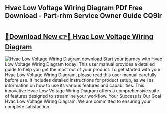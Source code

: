 ## Hvac Low Voltage Wiring Diagram PDf Free Download - Part-rhm Service Owner Guide CQ9lr

# <h2><a href="http://dfidwmq.blite.top/?on=Hvac+Low+Voltage+Wiring+Diagram">🔗Download New 👉🔴 Hvac Low Voltage Wiring Diagram</a></h2>

[![Hvac Low Voltage Wiring Diagram download](https://i.imgur.com/lujVjoI.png)](http://dfidwmq.blite.top/?on=Hvac+Low+Voltage+Wiring+Diagram)
Start your journey with Hvac Low Voltage Wiring Diagram today! This user manual provides a detailed guide to help you get the most out of your product. To get started with your Hvac Low Voltage Wiring Diagram, please read this user manual carefully before use. It includes detailed instructions for product setup, as well as information on how to use its various features and capabilities. This innovative Hvac Low Voltage Wiring Diagram offers a comprehensive suite of features designed to streamline your workflow. Your Success is Our Goal Hvac Low Voltage Wiring Diagram. We are committed to ensuring your complete satisfaction.
